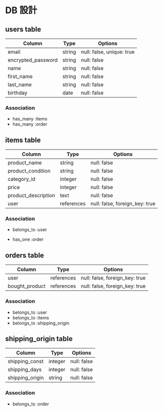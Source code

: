 # DB 設計

## users table

| Column             | Type                | Options                   |
|--------------------|---------------------|---------------------------|
| email              | string              | null: false, unique: true |
| encrypted_password | string              | null: false               |
| name               | string              | null: false               |
| first_name         | string              | null: false               |
| last_name          | string              | null: false               |
| birthday           | date                | null: false               |

### Association

* has_many   :items
* has_many   :order


## items table

| Column                              | Type       | Options                        |
|-------------------------------------|------------|--------------------------------|
| product_name                        | string     | null: false                    |
| product_condition                   | string     | null: false                    |
| category_id                         | integer    | null: false                    |
| price                               | integer    | null: false                    |
| product_description                 | text       | null: false                    |
| user                                | references | null: false, foreign_key: true |

### Association

- belongs_to  :user
* has_one     :order

## orders table

| Column         | Type       | Options                        |
|----------------|------------|--------------------------------|
| user           | references | null: false, foreign_key: true |
| bought_product | references | null: false, foreign_key: true |

### Association

- belongs_to  :user
- belongs_to  :items
- belongs_to  :shipping_origin

## shipping_origin table

| Column           | Type       | Options       |
|------------------|------------|---------------|
| shipping_const   | integer    | null: false   |
| shipping_days    | integer    | null: false   |
| shipping_origin  | string     | null: false   |

### Association

- belongs_to :order

